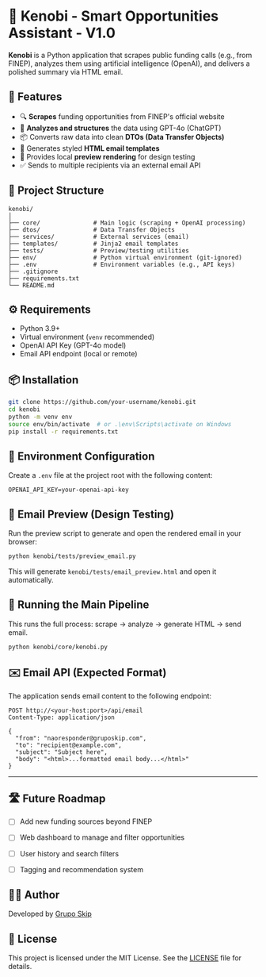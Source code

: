 
# 🤖 Kenobi - Smart Opportunities Assistant - V1.0

**Kenobi** is a Python application that scrapes public funding calls (e.g., from FINEP), analyzes them using artificial intelligence (OpenAI), and delivers a polished summary via HTML email.


## 🚀 Features

- 🔍 **Scrapes** funding opportunities from FINEP's official website
- 🧠 **Analyzes and structures** the data using GPT-4o (ChatGPT)
- 📦 Converts raw data into clean **DTOs (Data Transfer Objects)**
- 📧 Generates styled **HTML email templates**
- 🧪 Provides local **preview rendering** for design testing
- ✅ Sends to multiple recipients via an external email API


## 📁 Project Structure

```
kenobi/
│
├── core/               # Main logic (scraping + OpenAI processing)
├── dtos/               # Data Transfer Objects
├── services/           # External services (email)
├── templates/          # Jinja2 email templates
├── tests/              # Preview/testing utilities
├── env/                # Python virtual environment (git-ignored)
├── .env                # Environment variables (e.g., API keys)
├── .gitignore
├── requirements.txt
└── README.md
````



## ⚙️ Requirements

- Python 3.9+
- Virtual environment (`venv` recommended)
- OpenAI API Key (GPT-4o model)
- Email API endpoint (local or remote)



## 📦 Installation

```bash
git clone https://github.com/your-username/kenobi.git
cd kenobi
python -m venv env
source env/bin/activate  # or .\env\Scripts\activate on Windows
pip install -r requirements.txt
````

## 🔐 Environment Configuration

Create a `.env` file at the project root with the following content:

```env
OPENAI_API_KEY=your-openai-api-key
```


## 🧪 Email Preview (Design Testing)

Run the preview script to generate and open the rendered email in your browser:

```bash
python kenobi/tests/preview_email.py
```

This will generate `kenobi/tests/email_preview.html` and open it automatically.



## 🚚 Running the Main Pipeline

This runs the full process: scrape → analyze → generate HTML → send email.

```bash
python kenobi/core/kenobi.py
```

## ✉️ Email API (Expected Format)

The application sends email content to the following endpoint:

```
POST http://<your-host:port>/api/email
Content-Type: application/json

{
  "from": "naoresponder@gruposkip.com",
  "to": "recipient@example.com",
  "subject": "Subject here",
  "body": "<html>...formatted email body...</html>"
}
```

---

## 🛣️ Future Roadmap

* [ ] Add new funding sources beyond FINEP
* [ ] Web dashboard to manage and filter opportunities
* [ ] User history and search filters
* [ ] Tagging and recommendation system


## 👨‍💻 Author

Developed by [Grupo Skip](https://gruposkip.com)



## 🧠 License

This project is licensed under the MIT License. See the [LICENSE](https://opensource.org/license/mit) file for details.

